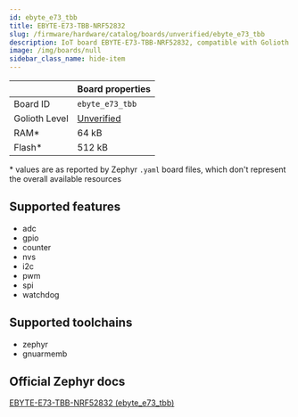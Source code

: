 ```yaml
---
id: ebyte_e73_tbb
title: EBYTE-E73-TBB-NRF52832
slug: /firmware/hardware/catalog/boards/unverified/ebyte_e73_tbb
description: IoT board EBYTE-E73-TBB-NRF52832, compatible with Golioth at unverified level.
image: /img/boards/null
sidebar_class_name: hide-item
---
```


[//]: # (This is an auto-generated file, do not edit! Changes to it will be lost upon re-generation)



|                | Board properties     |
| -------------  | -------------------- |
| Board ID       | `ebyte_e73_tbb` |
| Golioth Level  | [Unverified](/firmware/hardware#unverified-boards) |
| RAM*           | 64 kB |
| Flash*         | 512 kB |

\* values are as reported by Zephyr `.yaml` board files, which don't represent the overall available resources



## Supported features

* adc
* gpio
* counter
* nvs
* i2c
* pwm
* spi
* watchdog

## Supported toolchains

* zephyr
* gnuarmemb

## Official Zephyr docs

[EBYTE-E73-TBB-NRF52832 (ebyte_e73_tbb)](https://docs.zephyrproject.org/latest/boards/ebyte/e73_tbb/doc/index.html)
